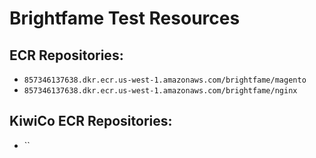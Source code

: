 # Brightfame Test Resources

## ECR Repositories:

 * `857346137638.dkr.ecr.us-west-1.amazonaws.com/brightfame/magento`
 * `857346137638.dkr.ecr.us-west-1.amazonaws.com/brightfame/nginx`

## KiwiCo ECR Repositories:

 * ``

